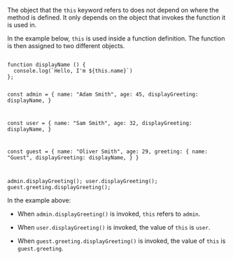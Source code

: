 The object that the `this` keyword refers to
does not depend on where the method is defined.
It only depends on the object that invokes the
function it is used in.

In the example below,
`this` is used inside a function definition.
The function is then assigned to
two different objects.

<codeblock language="javascript" type="lesson">
<code>
function displayName () {
  console.log(`Hello, I'm ${this.name}`)
};

const admin = {
  name: "Adam Smith",
  age: 45,
  displayGreeting: displayName,
}

const user = {
  name: "Sam Smith",
  age: 32,
  displayGreeting: displayName,
}

const guest = {
  name: "Oliver Smith",
  age: 29,
  greeting: {
    name: "Guest",
    displayGreeting: displayName,
  }
}

admin.displayGreeting();
user.displayGreeting();
guest.greeting.displayGreeting();
</code>
</codeblock>

In the example above:

- When `admin.displayGreeting()` is invoked,
`this` refers to `admin`.

- When `user.displayGreeting()` is invoked,
the value of `this` is `user`.

- When `guest.greeting.displayGreeting()` is invoked,
the value of `this` is `guest.greeting`.
